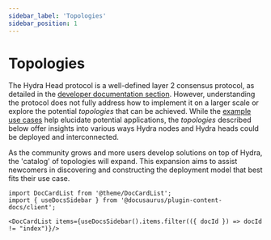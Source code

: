 ```yaml
---
sidebar_label: 'Topologies'
sidebar_position: 1
---
```


# Topologies

The Hydra Head protocol is a well-defined layer 2 consensus protocol, as detailed in the [developer documentation section](/docs/dev). However, understanding the protocol does not fully address how to implement it on a larger scale or explore the potential _topologies_ that can be achieved. While the [example use cases](/use-cases) help elucidate potential applications, the _topologies_ described below offer insights into various ways Hydra nodes and Hydra heads could be deployed and interconnected.

As the community grows and more users develop solutions on top of Hydra, the 'catalog' of topologies will expand. This expansion aims to assist newcomers in discovering and constructing the deployment model that best fits their use case.

```mdx-code-block
import DocCardList from '@theme/DocCardList';
import { useDocsSidebar } from '@docusaurus/plugin-content-docs/client';

<DocCardList items={useDocsSidebar().items.filter(({ docId }) => docId != "index")}/>
```
